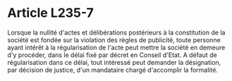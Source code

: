 # Article L235-7

Lorsque la nullité d'actes et délibérations postérieurs à la constitution de la société est fondée sur la violation des règles de publicité, toute personne ayant intérêt à la régularisation de l'acte peut mettre la société en demeure d'y procéder, dans le délai fixé par décret en Conseil d'Etat. A défaut de régularisation dans ce délai, tout intéressé peut demander la désignation, par décision de justice, d'un mandataire chargé d'accomplir la formalité.
